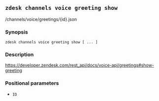## `zdesk channels voice greeting show`

/channels/voice/greetings/{id}.json

### Synopsis

    zdesk channels voice greeting show [ ... ]

### Description

https://developer.zendesk.com/rest_api/docs/voice-api/greetings#show-greeting

### Positional parameters

* `ID`

